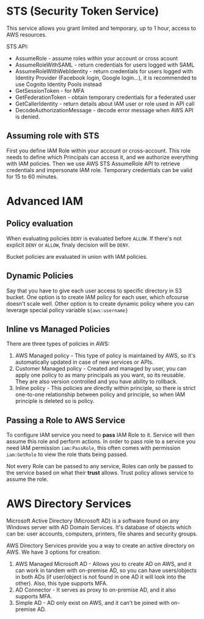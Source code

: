 # STS (Security Token Service)

This service allows you grant limited and temporary, up to 1 hour, access to AWS resources.

STS API:

- AssumeRole - assume roles within your account or cross acount
- AssumeRoleWithSAML - return credentials for users logged with SAML
- AssumeRoleWithWebIdentity - return credentials for users logged with Identity Provider (Facebook login, Google login...), it is recommended to use Cognito Identity Pools instead
- GetSessionToken - for MFA
- GetFederationToken - obtain temporary credentials for a federated user
- GetCallerIdentity - return details about IAM user or role used in API call
- DecodeAuthorizationMessage - decode error message when AWS API is denied.

## Assuming role with STS

First you define IAM Role within your account or cross-account. This role needs to define which Principals can access it, and we authorize everything with IAM policies. Then we use AWS STS AssumeRole API to retrieve credentials and impersonate IAM role. Temporary credentials can be valid for 15 to 60 minutes.

# Advanced IAM

## Policy evaluation

When evaluating policies `DENY` is evaluated before `ALLOW`. If there's not explicit `DENY` or `ALLOW`, finaly decision will be `DENY`.

Bucket policies are evaluated in union with IAM policies.

## Dynamic Policies

Say that you have to give each user access to specific directory in S3 bucket. One option is to create IAM policy for each user, which ofcourse doesn't scale well. Other option is to create dynamic policy where you can leverage special policy variable `${aws:username}`

## Inline vs Managed Policies

There are three types of policies in AWS:

1. AWS Managed policy - This type of policy is maintained by AWS, so it's automatically updated in case of new services or APIs.
2. Customer Managed policy - Created and managed by user, you can apply one policy to as many principals as you want, so its reusable. They are also version controlled and you have ability to rollback.
3. Inline policy - This policies are directly within principle, so there is strict one-to-one relationship between policy and principle, so when IAM principle is deleted so is policy.

## Passing a Role to AWS Service

To configure IAM service you need to **pass** IAM Role to it. Service will then assume this role and perform actions. In order to pass role to a service you need IAM permission `iam:PassRole`, this often comes with permission `iam:GetRole` to view the role thats being passed.

Not every Role can be passed to any service, Roles can only be passed to the service based on what their **trust** allows. Trust policy allows service to assume the role.

# AWS Directory Services

Microsoft Active Directory (Microsoft AD) is a software found on any Windows server with AD Domain Services. It's database of objects which can be: user accounts, computers, printers, file shares and security groups.

AWS Directory Services provide you a way to create an active directory on AWS. We have 3 options for creation:

1. AWS Managed Microsoft AD - Allows you to create AD on AWS, and it can work in tandem with on-premise AD, so you can have users/objects in both ADs (if user/object is not found in one AD it will look into the other). Also, this type supports MFA.
2. AD Connector - It serves as proxy to on-premise AD, and it also supports MFA.
3. Simple AD - AD only exist on AWS, and it can't be joined with on-premise AD.

